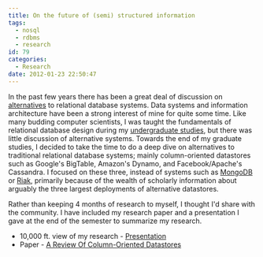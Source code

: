 ```yaml
---
title: On the future of (semi) structured information
tags:
  - nosql
  - rdbms
  - research
id: 79
categories:
  - Research
date: 2012-01-23 22:50:47
---
```


In the past few years there has been a great deal of discussion on [alternatives](http://nosql-database.org/) to relational database systems. Data systems and information architecture have been a strong interest of mine for quite some time. Like many budding computer scientists, I was taught the fundamentals of relational database design during my [undergraduate studies](http://www.wiu.edu/cbt/computer_science/), but there was little discussion of alternative systems. Towards the end of my graduate studies, I decided to take the time to do a deep dive on alternatives to traditional relational database systems; mainly column-oriented datastores such as Google's BigTable, Amazon's Dynamo, and Facebook/Apache's Cassandra. I focused on these three, instead of systems such as [MongoDB](http://www.mongodb.org/) or [Riak](http://wiki.basho.com/), primarily because of the wealth of scholarly information about arguably the three largest deployments of alternative datastores.

Rather than keeping 4 months of research to myself, I thought I'd share with the community. I have included my research paper and a presentation I gave at the end of the semester to summarize my research.

*   10,000 ft. view of my research - [Presentation](http://attackofzach.com/wp-content/uploads/2012/01/ColumnOrientedDatastoresPresentation.pdf "Column-Oriented Datastores Presentation")
*   Paper - [A Review Of Column-Oriented Datastores](http://attackofzach.com/wp-content/uploads/2012/01/AReviewOfColumnOrientedDatastores.pdf)